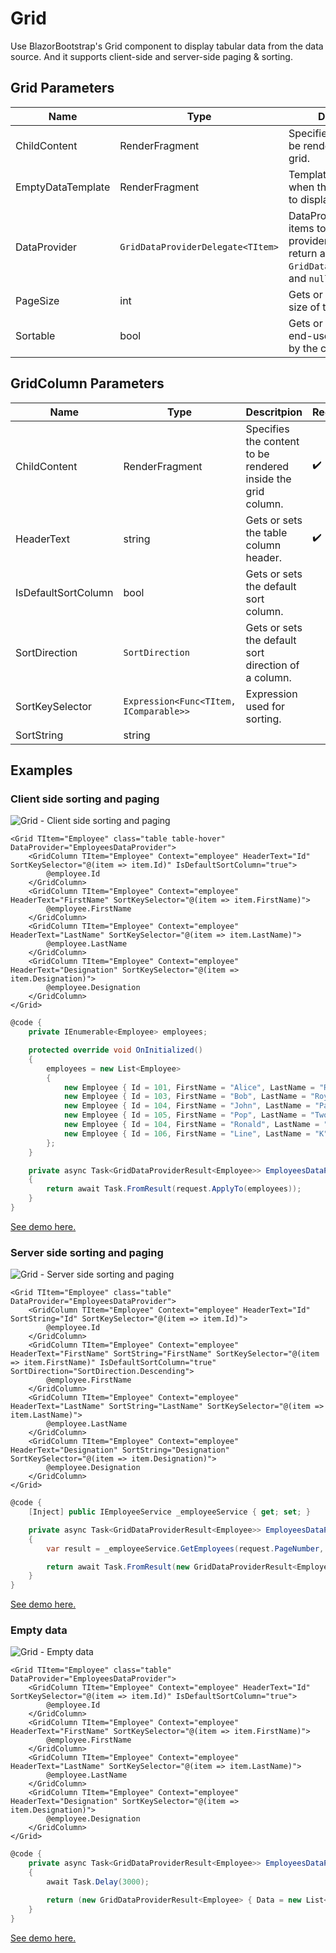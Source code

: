 ﻿---
sidebar_label: Grid
sidebar_position: 6
---

# Grid

Use BlazorBootstrap's Grid component to display tabular data from the data source. And it supports client-side and server-side paging & sorting.

## Grid Parameters

| Name | Type | Descritpion | Required | Default |
|--|--|--|--|--|
| ChildContent | RenderFragment | Specifies the content to be rendered inside the grid. | ✔️ | |
| EmptyDataTemplate | RenderFragment | Template to render when there are no rows to display. | | `No Data.` |
| DataProvider | `GridDataProviderDelegate<TItem>` | DataProvider is for items to render. The provider should always return an instance of `GridDataProviderResult`, and `null` is not allowed. | | |
| PageSize | int | Gets or sets the page size of the grid. | | 10 |
| Sortable | bool | Gets or sets whether end-users can sort data by the column's values. | | true |

## GridColumn Parameters

| Name | Type | Descritpion | Required | Default |
|--|--|--|--|--|
| ChildContent | RenderFragment | Specifies the content to be rendered inside the grid column. | ✔️ | |
| HeaderText | string | Gets or sets the table column header. | ✔️ | |
| IsDefaultSortColumn | bool | Gets or sets the default sort column. | | false |
| SortDirection | `SortDirection` | Gets or sets the default sort direction of a column. | | `SortDirection.None` |
| SortKeySelector | `Expression<Func<TItem, IComparable>>` | Expression used for sorting. | | |
| SortString | string | | | |

## Examples

### Client side sorting and paging

<img src="https://i.imgur.com/0ea5o5X.jpg" alt="Grid - Client side sorting and paging" />

```cshtml
<Grid TItem="Employee" class="table table-hover" DataProvider="EmployeesDataProvider">
    <GridColumn TItem="Employee" Context="employee" HeaderText="Id" SortKeySelector="@(item => item.Id)" IsDefaultSortColumn="true">
        @employee.Id
    </GridColumn>
    <GridColumn TItem="Employee" Context="employee" HeaderText="FirstName" SortKeySelector="@(item => item.FirstName)">
        @employee.FirstName
    </GridColumn>
    <GridColumn TItem="Employee" Context="employee" HeaderText="LastName" SortKeySelector="@(item => item.LastName)">
        @employee.LastName
    </GridColumn>
    <GridColumn TItem="Employee" Context="employee" HeaderText="Designation" SortKeySelector="@(item => item.Designation)">
        @employee.Designation
    </GridColumn>
</Grid>
```
```cs
@code {
    private IEnumerable<Employee> employees;

    protected override void OnInitialized()
    {
        employees = new List<Employee>
        {
            new Employee { Id = 101, FirstName = "Alice", LastName = "Reddy", Designation = "AI Engineer" },
            new Employee { Id = 103, FirstName = "Bob", LastName = "Roy", Designation = "Senior DevOps Engineer" },
            new Employee { Id = 104, FirstName = "John", LastName = "Papa", Designation = "Data Engineer" },
            new Employee { Id = 105, FirstName = "Pop", LastName = "Two", Designation = "Associate Architect" },
            new Employee { Id = 104, FirstName = "Ronald", LastName = "Dire", Designation = "Senior Data Engineer" },
            new Employee { Id = 106, FirstName = "Line", LastName = "K", Designation = "Architect" }
        };
    }

    private async Task<GridDataProviderResult<Employee>> EmployeesDataProvider(GridDataProviderRequest<Employee> request)
    {
        return await Task.FromResult(request.ApplyTo(employees));
    }
}
```

[See demo here.](https://demos.getblazorbootstrap.com/grid#client-side-sorting-and-paging)

### Server side sorting and paging

<img src="https://i.imgur.com/wrHYKGd.jpg" alt="Grid - Server side sorting and paging" />

```cshtml
<Grid TItem="Employee" class="table" DataProvider="EmployeesDataProvider">
    <GridColumn TItem="Employee" Context="employee" HeaderText="Id" SortString="Id" SortKeySelector="@(item => item.Id)">
        @employee.Id
    </GridColumn>
    <GridColumn TItem="Employee" Context="employee" HeaderText="FirstName" SortString="FirstName" SortKeySelector="@(item => item.FirstName)" IsDefaultSortColumn="true" SortDirection="SortDirection.Descending">
        @employee.FirstName
    </GridColumn>
    <GridColumn TItem="Employee" Context="employee" HeaderText="LastName" SortString="LastName" SortKeySelector="@(item => item.LastName)">
        @employee.LastName
    </GridColumn>
    <GridColumn TItem="Employee" Context="employee" HeaderText="Designation" SortString="Designation" SortKeySelector="@(item => item.Designation)">
        @employee.Designation
    </GridColumn>
</Grid>
```
```cs
@code {
    [Inject] public IEmployeeService _employeeService { get; set; }

    private async Task<GridDataProviderResult<Employee>> EmployeesDataProvider(GridDataProviderRequest<Employee> request)
    {
        var result = _employeeService.GetEmployees(request.PageNumber, request.PageSize, request.Sorting[0].SortString, request.Sorting[0].SortDirection);

        return await Task.FromResult(new GridDataProviderResult<Employee> { Data = result.Item1, TotalCount = result.Item2 });
    }
}
```

[See demo here.](https://demos.getblazorbootstrap.com/grid#server-side-sorting-and-paging)

### Empty data

<img src="https://i.imgur.com/rCBsMK2.jpg" alt="Grid - Empty data" />

```cshtml
<Grid TItem="Employee" class="table"  DataProvider="EmployeesDataProvider">
    <GridColumn TItem="Employee" Context="employee" HeaderText="Id" SortKeySelector="@(item => item.Id)" IsDefaultSortColumn="true">
        @employee.Id
    </GridColumn>
    <GridColumn TItem="Employee" Context="employee" HeaderText="FirstName" SortKeySelector="@(item => item.FirstName)">
        @employee.FirstName
    </GridColumn>
    <GridColumn TItem="Employee" Context="employee" HeaderText="LastName" SortKeySelector="@(item => item.LastName)">
        @employee.LastName
    </GridColumn>
    <GridColumn TItem="Employee" Context="employee" HeaderText="Designation" SortKeySelector="@(item => item.Designation)">
        @employee.Designation
    </GridColumn>
</Grid>
```
```cs
@code {
    private async Task<GridDataProviderResult<Employee>> EmployeesDataProvider(GridDataProviderRequest<Employee> request)
    {
        await Task.Delay(3000);

        return (new GridDataProviderResult<Employee> { Data = new List<Employee>(), TotalCount = 0 });
    }
}
```

[See demo here.](https://demos.getblazorbootstrap.com/grid#empty-data)